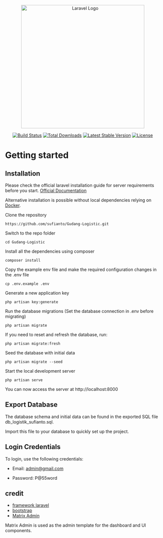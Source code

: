 <p align="center"><a href="https://laravel.com" target="_blank"><img src="https://raw.githubusercontent.com/laravel/art/master/logo-lockup/5%20SVG/2%20CMYK/1%20Full%20Color/laravel-logolockup-cmyk-red.svg" width="400" alt="Laravel Logo"></a></p>

<p align="center">
<a href="https://github.com/laravel/framework/actions"><img src="https://github.com/laravel/framework/workflows/tests/badge.svg" alt="Build Status"></a>
<a href="https://packagist.org/packages/laravel/framework"><img src="https://img.shields.io/packagist/dt/laravel/framework" alt="Total Downloads"></a>
<a href="https://packagist.org/packages/laravel/framework"><img src="https://img.shields.io/packagist/v/laravel/framework" alt="Latest Stable Version"></a>
<a href="https://packagist.org/packages/laravel/framework"><img src="https://img.shields.io/packagist/l/laravel/framework" alt="License"></a>
</p>


# Getting started

## Installation

Please check the official laravel installation guide for server requirements before you start. [Official Documentation](https://laravel.com/docs/5.4/installation#installation)

Alternative installation is possible without local dependencies relying on [Docker](#docker). 

Clone the repository

    https://github.com/sufianto/Gudang-Logistic.git

Switch to the repo folder

    cd Gudang-Logistic

Install all the dependencies using composer

    composer install

Copy the example env file and make the required configuration changes in the .env file

    cp .env.example .env

Generate a new application key

    php artisan key:generate

Run the database migrations (Set the database connection in .env before migrating)

    php artisan migrate

If you need to reset and refresh the database, run:

    php artisan migrate:fresh

Seed the database with initial data

    php artisan migrate --seed

Start the local development server

    php artisan serve

You can now access the server at http://localhost:8000

## Export Database

The database schema and initial data can be found in the exported SQL file db_logistik_sufianto.sql. 

Import this file to your database to quickly set up the project.

## Login Credentials

To login, use the following credentials:

- Email: admin@gmail.com

- Password: P@55word


## credit
- [framework laravel](https://laravel.com/)
- [bootstrap](https://getbootstrap.com/docs/4.6/getting-started/introduction/)
- [Matrix Admin](https://matrixadmin.wrappixel.com/)

Matrix Admin is used as the admin template for the dashboard and UI components.



